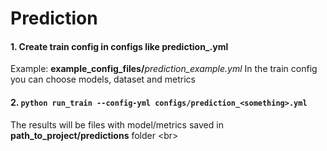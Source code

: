 # Prediction


#### 1. Create train config in **configs** like prediction_<something>.yml
Example: **example_config_files/**_prediction_example.yml_
In the train config you can choose models, dataset and metrics

#### 2. `python run_train --config-yml configs/prediction_<something>.yml`
The results will be files with model/metrics saved in **path_to_project/predictions** folder <br\> 






